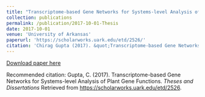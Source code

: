 ```yaml
---
title: "Transcriptome-based Gene Networks for Systems-level Analysis of Plant Gene Functions"
collection: publications
permalink: /publication/2017-10-01-Thesis
date: 2017-10-01
venue: 'University of Arkansas'
paperurl: 'https://scholarworks.uark.edu/etd/2526/'
citation: 'Chirag Gupta (2017). &quot;Transcriptome-based Gene Networks for Systems-level Analysis of Plant Gene Functions.&quot; <i>University of Arkansas</i>.'
---
```


[Download paper here](https://scholarworks.uark.edu/cgi/viewcontent.cgi?article=4075&context=etd)

Recommended citation: Gupta, C. (2017). Transcriptome-based Gene Networks for Systems-level Analysis of Plant Gene Functions. <i> Theses and Dissertations </i>Retrieved from https://scholarworks.uark.edu/etd/2526.	